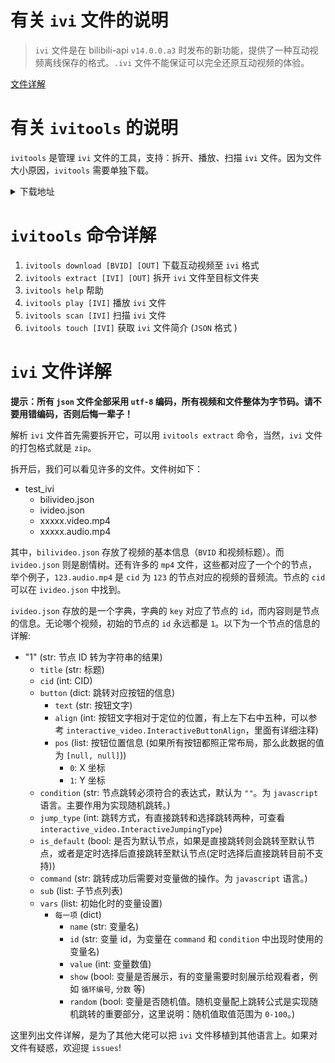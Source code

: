 # 有关 `ivi` 文件的说明

> `ivi` 文件是在 bilibili-api `v14.0.0.a3` 时发布的新功能，提供了一种互动视频离线保存的格式。`.ivi` 文件不能保证可以完全还原互动视频的体验。

[文件详解](#ivi-文件详解)

# 有关 `ivitools` 的说明

`ivitools` 是管理 `ivi` 文件的工具，支持：拆开、播放、扫描 `ivi` 文件。因为文件大小原因，`ivitools` 需要单独下载。

<details>
<summary>下载地址</summary>

`tar.gz`: (已上传至 pypi)

`whl`: 
  - 万能轮子: (已上传至 pypi)
  - `windows`:  
    - `win32`: <https://transfer.sh/2YSXle/ivitools-0.0.1-py3-none-win32.whl> (39.1MB)
    - `amd64`: <https://transfer.sh/jURMkK/ivitools-0.0.1-py3-none-win_amd64.whl> (39.1MB) **(Test Passing)**
  - `macos`: 
    - `x64`: <https://transfer.sh/xGbDxe/ivitools-0.0.1-py3-none-macosx_10_4_universal2.whl> (24.8MB)
    - `arm64`: <https://transfer.sh/xGbDxe/ivitools-0.0.1-py3-none-macosx_10_4_universal2.whl> (24.8MB) **(Test Passing)**

</details>

# `ivitools` 命令详解

1. `ivitools download [BVID] [OUT]` 下载互动视频至 `ivi` 格式
2. `ivitools extract [IVI] [OUT]` 拆开 `ivi` 文件至目标文件夹
3. `ivitools help` 帮助
4. `ivitools play [IVI]` 播放 `ivi` 文件
5. `ivitools scan [IVI]` 扫描 `ivi` 文件
6. `ivitools touch [IVI]` 获取 `ivi` 文件简介 (`JSON` 格式 )

# `ivi` 文件详解

**提示：所有 `json` 文件全部采用 `utf-8` 编码，所有视频和文件整体为字节码。请不要用错编码，否则后悔一辈子！**

解析 `ivi` 文件首先需要拆开它，可以用 `ivitools extract` 命令，当然，`ivi` 文件的打包格式就是 `zip`。

拆开后，我们可以看见许多的文件。文件树如下：

- test_ivi
  - bilivideo.json
  - ivideo.json
  - xxxxx.video.mp4
  - xxxxx.audio.mp4

其中，`bilivideo.json` 存放了视频的基本信息（`BVID` 和视频标题）。而 `ivideo.json` 则是剧情树。还有许多的 `mp4` 文件，这些都对应了一个个的节点，举个例子，`123.audio.mp4` 是 `cid` 为 `123` 的节点对应的视频的音频流。节点的 `cid` 可以在 `ivideo.json` 中找到。

`ivideo.json` 存放的是一个字典，字典的 `key` 对应了节点的 `id`，而内容则是节点的信息。无论哪个视频，初始的节点的 `id` 永远都是 `1`。以下为一个节点的信息的详解: 

- "1" (str: 节点 ID 转为字符串的结果)
  - `title` (str: 标题)
  - `cid` (int: CID)
  - `button` (dict: 跳转对应按钮的信息)
    - `text` (str: 按钮文字)
    - `align` (int: 按钮文字相对于定位的位置，有上左下右中五种，可以参考 `interactive_video.InteractiveButtonAlign`，里面有详细注释)
    - `pos` (list: 按钮位置信息 (如果所有按钮都照正常布局，那么此数据的值为 `[null, null]`))
      - `0`: X 坐标
      - `1`: Y 坐标
  - `condition` (str: 节点跳转必须符合的表达式，默认为 `""`。为 `javascript` 语言。主要作用为实现随机跳转。)
  - `jump_type` (int: 跳转方式，有直接跳转和选择跳转两种，可查看 `interactive_video.InteractiveJumpingType`)
  - `is_default` (bool: 是否为默认节点，如果是直接跳转则会跳转至默认节点，或者是定时选择后直接跳转至默认节点(定时选择后直接跳转目前不支持))
  - `command` (str: 跳转成功后需要对变量做的操作。为 `javascript` 语言。)
  - `sub` (list: 子节点列表)
  - `vars` (list: 初始化时的变量设置)
    - `每一项` (dict)
      - `name` (str: 变量名)
      - `id` (str: 变量 id，为变量在 `command` 和 `condition` 中出现时使用的变量名)
      - `value` (int: 变量数值)
      - `show` (bool: 变量是否展示，有的变量需要时刻展示给观看者，例如 `循环编号`, `分数` 等)
      - `random` (bool: 变量是否随机值。随机变量配上跳转公式是实现随机跳转的重要部分，这里说明：随机值取值范围为 `0-100`。)

这里列出文件详解，是为了其他大佬可以把 `ivi` 文件移植到其他语言上。如果对文件有疑惑，欢迎提 `issues`!
